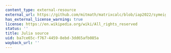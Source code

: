 ```yaml
---
content_type: external-resource
external_url: https://github.com/mitmath/matrixcalc/blob/iap2022/symeig.jl
has_external_license_warning: true
license: https://en.wikipedia.org/wiki/All_rights_reserved
status: ''
title: Julia source
uid: ba7ce65c-f767-4459-8ebd-3dd65afb085a
wayback_url: ''
---
```

